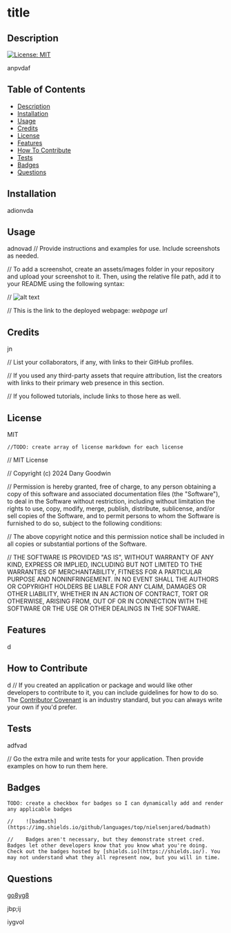 # title
    
## Description 
    
[![License: MIT](https://img.shields.io/badge/License-MIT-yellow.svg)](https://opensource.org/licenses/MIT)
    
anpvdaf
    
## Table of Contents

- [Description](#description)
- [Installation](#installation)
- [Usage](#usage)
- [Credits](#credits)
- [License](#license)
- [Features](#features)
- [How To Contribute](#how-to-contribute)
- [Tests](#tests)
- [Badges](#badges)
- [Questions](#questions)
    
## Installation
    
adionvda
    
## Usage
    
adnovad
//    Provide instructions and examples for use. Include screenshots as needed.
    
//    To add a screenshot, create an assets/images folder in your repository and upload your screenshot to it. Then, using the relative file path, add it to your README using the following syntax:
    
//    ![alt text](assets/images/screenshot.png)
    
//    This is the link to the deployed webpage: _webpage url_
    
    
## Credits
    
jn
    
//    List your collaborators, if any, with links to their GitHub profiles.
    
//    If you used any third-party assets that require attribution, list the creators with links to their primary web presence in this section.
    
//    If you followed tutorials, include links to those here as well.
    
    
## License
    
MIT

    //TODO: create array of license markdown for each license
    
//    MIT License
    
 //   Copyright (c) 2024 Dany Goodwin
    
//    Permission is hereby granted, free of charge, to any person obtaining a copy of this software and associated documentation files (the "Software"), to deal in the Software without restriction, including without limitation the rights to use, copy, modify, merge, publish, distribute, sublicense, and/or sell copies of the Software, and to permit persons to whom the Software is furnished to do so, subject to the following conditions:
    
//    The above copyright notice and this permission notice shall be included in all copies or substantial portions of the Software.
    
//    THE SOFTWARE IS PROVIDED "AS IS", WITHOUT WARRANTY OF ANY KIND, EXPRESS OR IMPLIED, INCLUDING BUT NOT LIMITED TO THE WARRANTIES OF MERCHANTABILITY, FITNESS FOR A PARTICULAR PURPOSE AND NONINFRINGEMENT. IN NO EVENT SHALL THE AUTHORS OR COPYRIGHT HOLDERS BE LIABLE FOR ANY CLAIM, DAMAGES OR OTHER LIABILITY, WHETHER IN AN ACTION OF CONTRACT, TORT OR OTHERWISE, ARISING FROM, OUT OF OR IN CONNECTION WITH THE SOFTWARE OR THE USE OR OTHER DEALINGS IN THE SOFTWARE.
    
    
 ## Features
    
d
    
## How to Contribute
    
d
//    If you created an application or package and would like other developers to contribute to it, you can include guidelines for how to do so. The [Contributor Covenant](https://www.contributor-covenant.org/) is an industry standard, but you can always write your own if you'd prefer.
    
    
## Tests
    
adfvad
    
//    Go the extra mile and write tests for your application. Then provide examples on how to run them here.
    
## Badges
    


    TODO: create a checkbox for badges so I can dynamically add and render any applicable badges
    
    //    ![badmath](https://img.shields.io/github/languages/top/nielsenjared/badmath)
    
    //    Badges aren't necessary, but they demonstrate street cred. Badges let other developers know that you know what you're doing. Check out the badges hosted by [shields.io](https://shields.io/). You may not understand what they all represent now, but you will in time.
    
    
## Questions
    
[go8yg8](https://github.com/go8yg8)
    
jbp;ij
    
iygvol
  
